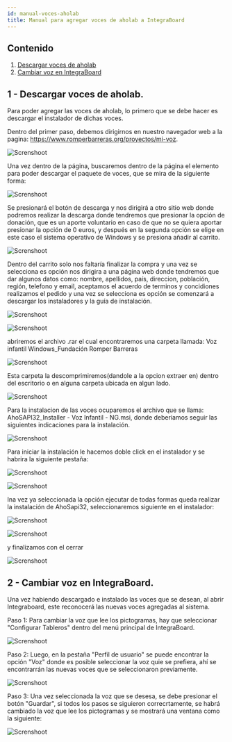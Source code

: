 ```yaml
---
id: manual-voces-aholab
title: Manual para agregar voces de aholab a IntegraBoard
---
```


## Contenido

1. [Descargar voces de aholab](#1-Descargar-voces-de-aholab)
2. [Cambiar voz en IntegraBoard](#2-Cambiar-voz-en-Integraboard)

## 1 - Descargar voces de aholab.

Para poder agregar las voces de aholab, lo primero que se debe hacer es descargar el instalador de dichas voces.

Dentro del primer paso, debemos dirigirnos en nuestro navegador web a la pagina: https://www.romperbarreras.org/proyectos/mi-voz.

![Screnshoot](./img/manual-voces-aholab/iniciopagina.PNG 'Inicio')

Una vez dentro de la página, buscaremos dentro de la página el elemento para poder descargar el paquete de voces, que se mira de la siguiente forma: 

![Screnshoot](./img/manual-voces-aholab/apartadodedescarga.PNG 'boton de descarga')

Se presionará el botón de descarga y nos dirigirá a otro sitio web donde podremos realizar la descarga donde tendremos que presionar la opción de donación, que es un aporte voluntario en caso de que no se quiera aportar presionar la opción de 0 euros, y después en la segunda opción se elige en este caso el sistema operativo de Windows y se presiona añadir al carrito.

![Screnshoot](./img/manual-voces-aholab/opcionesdelcarrito.PNG 'opciones del carrito')

Dentro del carrito solo nos faltaría finalizar la compra y una vez se selecciona es opción nos dirigira a una página web donde tendremos que dar algunos datos como: nombre, apellidos, país, direccion, población, región, telefono y email, aceptamos el acuerdo de terminos y concidiones realizamos el pedido y una vez se selecciona es opción se comenzará a descargar los instaladores y la guía de instalación.

![Screnshoot](./img/manual-voces-aholab/opcionesdelpedido.PNG 'datos para el pedido')

![Screnshoot](./img/manual-voces-aholab/archivodescargado.PNG 'archivo descargado')

abriremos el archivo .rar el cual encontraremos una carpeta llamada: Voz infantil Windows_Fundación Romper Barreras

![Screnshoot](./img/manual-voces-aholab/carpetadentrodelrar.PNG 'Carpeta dentro del rar')

Esta carpeta la descomprimiremos(dandole a la opcion extraer en) dentro del escritorio o en alguna carpeta ubicada en algun lado.

![Screnshoot](./img/manual-voces-aholab/extraeren.PNG 'opcion extraer en')

Para la instalacion de las voces ocuparemos el archivo que se llama: AhoSAPI32_Installer - Voz Infantil - NG.msi, donde deberiamos seguir las siguientes indicaciones para la instalación.

![Screnshoot](./img/manual-voces-aholab/instalador.PNG 'instalador de las voces')

Para iniciar la instalación le hacemos doble click en el instalador y se habrira la siguiente pestaña:

![Screnshoot](./img/manual-voces-aholab/opcionparainstalar.PNG 'opcion para instalar')

![Screnshoot](./img/manual-voces-aholab/ejecutardetodasformas.PNG 'ejecutar de todas formas')

Ina vez ya seleccionada la opción ejecutar de todas formas queda realizar la instalación de AhoSapi32, seleccionaremos siguiente en el instalador:

![Screnshoot](./img/manual-voces-aholab/apretarsiguiente.PNG 'ejecutar de todas formas')

![Screnshoot](./img/manual-voces-aholab/siguiente2.PNG 'ejecutar de todas formas')

y finalizamos con el cerrar

![Screnshoot](./img/manual-voces-aholab/cerrarinstalador.PNG 'ejecutar de todas formas')

## 2 - Cambiar voz en IntegraBoard.

Una vez habiendo descargado e instalado las voces que se desean, al abrir Integraboard, este reconocerá las nuevas voces agregadas al sistema.

Paso 1: Para cambiar la voz que lee los pictogramas, hay que seleccionar "Configurar Tableros" dentro del menú principal de IntegraBoard.

![Screnshoot](./img/manual-voces/7.png 'Configurar Tableros')

Paso 2: Luego, en la pestaña "Perfil de usuario" se puede encontrar la opción "Voz" donde es posible seleccionar la voz quie se prefiera, ahí se encontrarrán las nuevas voces que se seleccionaron previamente.

![Screnshoot](./img/manual-voces/8.png 'Perfil de usuario')

Paso 3: Una vez seleccionada la voz que se desesa, se debe presionar el botón "Guardar", si todos los pasos se siguieron correcrtamente, se habrá cambiado la voz que lee los pictogramas y se mostrará una ventana como la siguiente:

![Screnshoot](./img/manual-voces/9.png 'Cambios realizados')